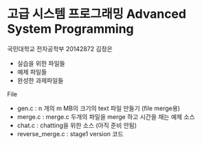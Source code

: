 # 고급 시스템 프로그래밍 Advanced System Programming

국민대학교 전자공학부 20142872 김정은

- 실습을 위한 파일들
- 예제 파일들
- 완성한 과제파일들

File

- gen.c   : n 개의  m MB의 크기의 text 파일 만들기 (file merge용)
- merge.c : merge.c 두개의 파일을 merge 하고 시간을 재는 예제 소스 
- chat.c  : chatting을 위한 소스 (아직 준비 안됨)
- reverse_merge.c : stage1 version 코드
